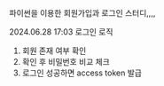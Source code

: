 파이썬을 이용한 회원가입과 로그인 스터디,,,,

2024.06.28 17:03
로그인 로직
1. 회원 존재 여부 확인
2. 확인 후 비밀번호 비교 체크
3. 로그인 성공하면 access token 발급